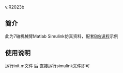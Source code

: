 v.R2023b

## 简介

此为7轴机械臂Matlab Simulink仿真资料，配套[B站课程](https://www.bilibili.com/video/BV1LT421U7pk/?spm_id_from=333.999.0.0&vd_source=faf312c2f1e4e7a20bdf1266c36b01a1)示例

## 使用说明

运行init.m文件 后 直接运行simulink文件即可